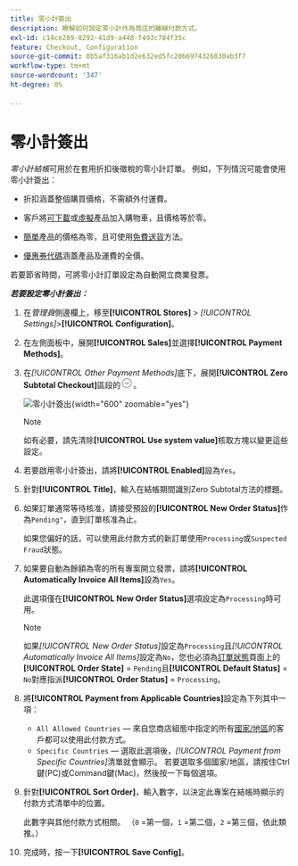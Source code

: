 ```yaml
---
title: 零小計簽出
description: 瞭解如何設定零小計作為商店的離線付款方式。
exl-id: c14ce289-8292-41d9-a448-f493c784f35c
feature: Checkout, Configuration
source-git-commit: 8b5af316ab1d2e632ed5fc2066974326830ab3f7
workflow-type: tm+mt
source-wordcount: '347'
ht-degree: 0%

---
```


# 零小計簽出

_零小計結帳_&#x200B;可用於在套用折扣後徵稅的零小計訂單。 例如，下列情況可能會使用零小計簽出：

- 折扣涵蓋整個購買價格，不需額外付運費。

- 客戶將[可下載](../catalog/product-create-downloadable.md)或[虛擬](../catalog/product-create-virtual.md)產品加入購物車，且價格等於零。

- [簡單](../catalog/product-create-simple.md)產品的價格為零，且可使用[免費送貨](shipping-free.md)方法。

- [優惠券代碼](../merchandising-promotions/price-rules-cart-coupon.md)涵蓋產品及運費的全價。

若要節省時間，可將零小計訂單設定為自動開立商業發票。

**_若要設定零小計簽出：_**

1. 在&#x200B;_管理員_&#x200B;側邊欄上，移至&#x200B;**[!UICONTROL Stores]** > _[!UICONTROL Settings]_>**[!UICONTROL Configuration]**。

1. 在左側面板中，展開&#x200B;**[!UICONTROL Sales]**&#x200B;並選擇&#x200B;**[!UICONTROL Payment Methods]**。

1. 在&#x200B;_[!UICONTROL Other Payment Methods]_&#x200B;底下，展開&#x200B;**[!UICONTROL Zero Subtotal Checkout]**&#x200B;區段的![擴充選擇器](../assets/icon-display-expand.png)。

   ![零小計簽出](../configuration-reference/sales/assets/payment-methods-zero-subtotal-checkout.png){width="600" zoomable="yes"}

   >[!NOTE]
   >
   >如有必要，請先清除&#x200B;**[!UICONTROL Use system value]**&#x200B;核取方塊以變更這些設定。

1. 若要啟用零小計簽出，請將&#x200B;**[!UICONTROL Enabled]**&#x200B;設為`Yes`。

1. 針對&#x200B;**[!UICONTROL Title]**，輸入在結帳期間識別Zero Subtotal方法的標題。

1. 如果訂單通常等待核准，請接受預設的&#x200B;**[!UICONTROL New Order Status]**&#x200B;作為`Pending"`，直到訂單核准為止。

   如果您偏好的話，可以使用此付款方式的新訂單使用`Processing`或`Suspected Fraud`狀態。

1. 如果要自動為餘額為零的所有專案開立發票，請將&#x200B;**[!UICONTROL Automatically Invoice All Items]**&#x200B;設為`Yes`。

   此選項僅在&#x200B;**[!UICONTROL New Order Status]**&#x200B;選項設定為`Processing`時可用。

   >[!NOTE]
   >
   >如果&#x200B;_[!UICONTROL New Order Status]_&#x200B;設定為`Processing`且&#x200B;_[!UICONTROL Automatically Invoice All Items]_&#x200B;設定為`No`，您也必須為[訂單狀態](order-status.md#custom-order-status)頁面上的&#x200B;**[!UICONTROL Order State]** = `Pending`且&#x200B;**[!UICONTROL Default Status]** = `No`對應指派&#x200B;**[!UICONTROL Order Status]** = `Processing`。

1. 將&#x200B;**[!UICONTROL Payment from Applicable Countries]**&#x200B;設定為下列其中一項：

   - `All Allowed Countries` — 來自您商店組態中指定的所有[國家/地區](../getting-started/store-details.md#country-options)的客戶都可以使用此付款方式。
   - `Specific Countries` — 選取此選項後，_[!UICONTROL Payment from Specific Countries]_&#x200B;清單就會顯示。 若要選取多個國家/地區，請按住Ctrl鍵(PC)或Command鍵(Mac)，然後按一下每個選項。

1. 針對&#x200B;**[!UICONTROL Sort Order]**，輸入數字，以決定此專案在結帳時顯示的付款方式清單中的位置。

   此數字與其他付款方式相關。 （`0` =第一個，`1` =第二個，`2` =第三個，依此類推。）

1. 完成時，按一下&#x200B;**[!UICONTROL Save Config]**。
